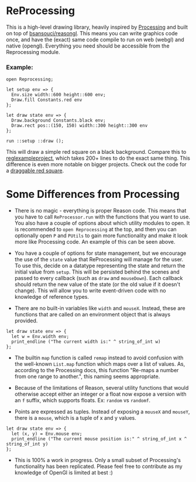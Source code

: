 # ReProcessing

This is a high-level drawing library, heavily inspired by [Processing](https://processing.org) and built on top of [bsansouci/reasongl](https://github.com/bsansouci/reasongl).  This means you can write graphics code once, and have the (exact) same code compile to run on web (webgl) and native (opengl).
Everything you need should be accessible from the Reprocessing module.

### Example:
```reason
open Reprocessing;

let setup env => {
  Env.size width::600 height::600 env;
  Draw.fill Constants.red env
};

let draw state env => {
  Draw.background Constants.black env;
  Draw.rect pos::(150, 150) width::300 height::300 env
};

run ::setup ::draw ();
```
This will draw a simple red square on a black background.  Compare this to [reglexampleproject](https://github.com/bsansouci/reglexampleproject/blob/master/src/index.re), which takes 200+ lines to do the exact same thing.  This difference is even more notable on bigger projects.  Check out the code for a [draggable red square](https://github.com/Schmavery/reprocessing/blob/master/src/redsquare.re).

# Some Differences from Processing
- There is no magic - everything is proper Reason code.  This means that you have to call `ReProcessor.run` with the functions that you want to use.  You also have a couple of options about which utility modules to open.  It is recommended to `open Reprocessing` at the top, and then you can optionally open `P` and `PUtils` to gain more functionality and make it look more like Processing code.  An example of this can be seen above.

- You have a couple of options for state management, but we encourage the use of the `state` value that ReProcessing will manage for the user.  To use this, decide on a datatype representing the state and return the initial value from `setup`.  This will be persisted behind the scenes and passed to every callback (such as `draw` and `mouseDown`).  Each callback should return the new value of the state (or the old value if it doesn't change).  This will allow you to write event-driven code with no knowledge of reference types.

- There are no built-in variables like `width` and `mouseX`.  Instead, these are functions that are called on an environment object that is always provided.
```reason
let draw state env => {
  let w = Env.width env;
  print_endline ("The current width is:" ^ string_of_int w)
};
```

- The builtin `map` function is called `remap` instead to avoid confusion with the well-known `List.map` function which maps over a list of values. As, according to the Processing docs, this function "Re-maps a number from one range to another.", this naming seems appropriate.

- Because of the limitations of Reason, several utility functions that would otherwise accept either an integer or a float now expose a version with an `f` suffix, which supports floats.  Ex: `random` vs `randomf`.

- Points are expressed as tuples.  Instead of exposing a `mouseX` and `mouseY`, there is a `mouse`, which is a tuple of x and y values.
```reason
let draw state env => {
  let (x, y) = Env.mouse env;
  print_endline ("The current mouse position is:" ^ string_of_int x ^ string_of_int y)
};
```

- This is 100% a work in progress.  Only a small subset of Processing's functionality has been replicated.  Please feel free to contribute as my knowledge of OpenGl is limited at best :)
